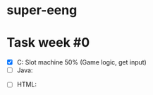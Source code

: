 # super-eeng

# Task week #0

- [x] C: Slot machine 50% (Game logic, get input)
- [ ] Java:
  > 
  > 
  > 
- [ ] HTML:
